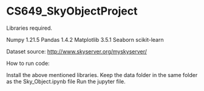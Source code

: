 # CS649_SkyObjectProject

Libraries required.

Numpy 1.21.5
Pandas 1.4.2
Matplotlib 3.5.1
Seaborn
scikit-learn

Dataset source: http://www.skyserver.org/myskyserver/


How to run code:

Install the above mentioned libraries.
Keep the data folder in the same folder as the Sky_Object.ipynb file
Run the jupyter file.